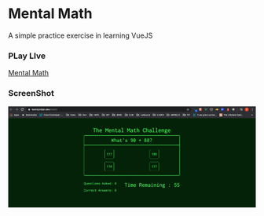 # Mental Math

A simple practice exercise in learning VueJS

### PLay LIve

[Mental Math](https://kevinjordan.dev/math/)

### ScreenShot
![Mental Math](https://github.com/kdjordan/mentalMath/blob/master/mental-math.png)


